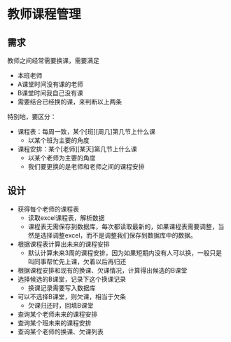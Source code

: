 # 教师课程管理

## 需求
教师之间经常需要换课，需要满足
- 本班老师
- A课堂时间没有课的老师
- B课堂时间我自己没有课
- 需要结合已经换的课，来判断以上两条

特别地，要区分：
- 课程表：每周一致，某个[班][周几]第几节上什么课
    - 以某个班为主要的角度
- 课程安排：某个[老师][某天]第几节上什么课
    - 以某个老师为主要的角度
    - 我们要更换的是老师和老师之间的课程安排

## 设计
- 获得每个老师的课程表
    - 读取excel课程表，解析数据
    - 课程表无需保存到数据库，每次都读取最新的，如果课程表需要调整，当然是选择调整excel，而不是调整我们保存到数据库中的数据。
- 根据课程表计算出未来的课程安排
    - 默认计算未来3周的课程安排，因为如果短期内没有人可以换，一般只是叫同事帮忙先上课，欠着以后再归还
- 根据课程安排和现有的换课、欠课情况，计算得出候选的B课堂
- 选择候选的B课堂，记录下这个换课记录
    - 换课记录需要写入数据库
- 可以不选择B课堂，则欠课，相当于欠条
    - 欠课归还时，回填B课堂
- 查询某个老师未来的课程安排
- 查询某个班未来的课程安排
- 查询某个老师的换课、欠课列表

